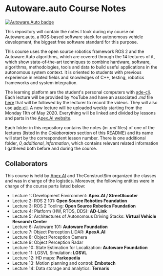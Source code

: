 # Autoware.auto Course Notes
[![Autoware.Auto badge](https://img.shields.io/badge/Autoware-Auto-orange.svg)](https://www.autoware.auto/)

This repository will contain the notes I took during my course on Autoware.auto, a ROS-based software stack for autonomous vehicle development, the biggest free software standard for this purpose.

This course uses the open source robotics framework ROS 2 and the Autoware.Auto algorithms, which are covered through the 14 lectures of it, which show state-of-the-art techniques to combine hardware, software, algorithms, methodologies, tools and data to build useful applications in the autonomous system context. It is oriented to students with previous experience in related fields and knowledges of C++, testing, robotics frameworks and system integration.

The learning platform are the student's personal computers with [ade-cli](https://ade-cli.readthedocs.io/en/latest/). Each lecture will be provided by YouTube and have an associated *.md* file [here](https://gitlab.com/ApexAI/autowareclass2020/-/tree/master/lectures) that will be followed by the lecturer to record the videos. They will also use [ade-cli](https://ade-cli.readthedocs.io/en/latest/). A new lecture will be uploaded weekly starting from the Monday 11th of May 2020. Everything will be linked and divided by lessons and parts in the [Apex.AI website](https://www.apex.ai/autoware-course).

Each folder in this repository contains the notes (in *.md* files) of one of the lectures (listed in the *Collaborators* section of this README) and its name will start by the correspondent lesson number. There is one additional folder, *0_additional_information*, which contains relevant related information I gathered both before and during the course.


## Collaborators
This course is held by [Apex.AI](https://www.apex.ai/autoware-course) and TheConstructSim organized the classes and was in charge of the logistics. Moreover, the following entities were in charge of the course parts listed below:

- Lecture 1: Development Environment: **Apex.AI / StreetScooter**
- Lecture 2: ROS 2 101: **Open Source Robotics Foundation**
- Lecture 3: ROS 2 Tooling: **Open Source Robotics Foundation**
- Lecture 4: Platform (HW, RTOS, DDS): **AD-Link**
- Lecture 5: Architectures of Autonomous Driving Stacks: **Virtual Vehicle Research Center**
- Lecture 6: Autoware 101: **Autoware Foundation**
- Lecture 7: Object Perception LiDAR: **ApexA.AI**
- Lecture 8: Object Perception Camera
- Lecture 9: Object Perception Radar
- Lecture 10: State Estimation for Localization: **Autoware Foundation**
- Lecture 11: LGSVL Simulation: **LGSVL**
- Lecture 12: HD maps: **Parkopedia**
- Lecture 13: Motion planning and control: **Embotech**
- Lecture 14: Data storage and analytics: **Ternaris**

